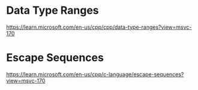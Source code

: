 # Data Type Ranges

https://learn.microsoft.com/en-us/cpp/cpp/data-type-ranges?view=msvc-170

# Escape Sequences

https://learn.microsoft.com/en-us/cpp/c-language/escape-sequences?view=msvc-170

